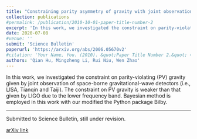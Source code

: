 ```yaml
---
title: "Constraining parity asymmetry of gravity with joint observations of space-borne gravitational-wave detectors"
collection: publications
#permalink: /publication/2010-10-01-paper-title-number-2
excerpt: 'In this work, we investigated the constraint on parity-violating (PV) gravity given by joint observation of space-borne gravitational-wave detectors (i.e., LISA, Tianqin and Taiji). The constraint on PV gravity is weaker than that given by LIGO due to the lower frequency band. Bayesian method is employed in this work with our modified the Python package Bilby. '
date: 2020-07-08
#venue: ''
submit: 'Science Bulletin'
paperurl: 'https://arxiv.org/abs/2006.05670v2'
#citation: 'Your Name, You. (2010). &quot;Paper Title Number 2.&quot; <i>Journal 1</i>. 1(2).'
authors: 'Qian Hu, Mingzheng Li, Rui Niu, Wen Zhao'
---
```

In this work, we investigated the constraint on parity-violating (PV) gravity given by joint observation of space-borne gravitational-wave detectors (i.e., LISA, Tianqin and Taiji). The constraint on PV gravity is weaker than that given by LIGO due to the lower frequency band. Bayesian method is employed in this work with our modified the Python package Bilby. 

---

Submitted to Science Bulletin, still under revision. 

[arXiv link](https://arxiv.org/abs/2006.05670v2)